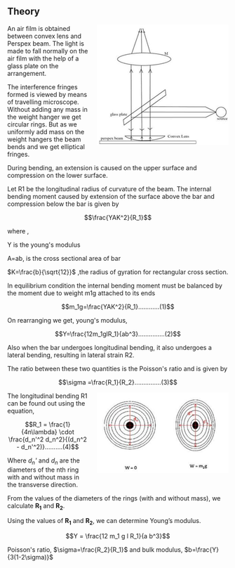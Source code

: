 ## Theory


<div style="float: right; margin-left: 20px;"> <img src="./images/figure1.jpg" alt="Figure 1" style="max-width: 300px; height: auto;"> <p style="text-align: center; font-size: smaller; font-style: italic;"></p> </div>

An air film is obtained between convex lens and Perspex beam. The light is made to fall normally on the air film with the help of a glass plate on the arrangement.


The interference fringes formed is viewed by means of travelling microscope. Without adding any mass in the weight hanger we get circular rings. But as we uniformly add mass on the weight hangers the beam bends and we get elliptical fringes.

During bending, an extension is caused on the upper surface and compression on the lower surface.

Let R1 be the longitudinal radius of curvature of the beam. The internal bending moment caused by extension of the surface above the bar and compression below the bar is given by


$$\frac{YAK^2}{R_1}$$

where ,

Y is the young's modulus

A=ab, is the cross sectional area of bar

$K=\frac{b}{\sqrt{12}}$ ,the radius of gyration for rectangular cross section.

In equilibrium condition the internal bending moment must be balanced by the moment due to weight m1g attached to its ends

$$m_1g=\frac{YAK^2}{R_1}............(1)$$

On rearranging we get, young's modulus,

$$Y=\frac{12m_1glR_1}{ab^3}...............(2)$$


Also when the bar undergoes longitudinal bending, it also undergoes a lateral bending, resulting in lateral strain R2.

The ratio between these two quantities is the Poisson's ratio and is given by

$$\sigma =\frac{R_1}{R_2}...............(3)$$

<div style="float: right; margin-left: 20px;"> <img src="./images/figure2a.jpg" alt="Figure 2" style="max-width: 300px; height: auto;"> <p style="text-align: center; font-size: smaller; font-style: italic;"></p> </div>

The longitudinal bending R1 can be found out using the equation,

$$R_1 = \frac{1}{4n\lambda} \cdot \frac{d_n'^2 d_n^2}{(d_n^2 - d_n'^2)}..........(4)$$


<p>
  Where <i>d<sub>n</sub>'</i> and <i>d<sub>n</sub></i> are the diameters of the nth ring with and without mass in the transverse direction.
</p>

<p>
  From the values of the diameters of the rings (with and without mass), we calculate <b>R<sub>1</sub></b> and <b>R<sub>2</sub></b>.
</p>

<p>
  Using the values of <b>R<sub>1</sub></b> and <b>R<sub>2</sub></b>, we can determine Young’s modulus.
</p>

$$Y = \frac{12 m_1 g l R_1}{a b^3}$$

Poisson's ratio, $\sigma=\frac{R_2}{R_1}$ and bulk modulus, $b=\frac{Y}{3(1-2\sigma)}$


